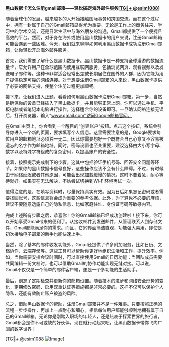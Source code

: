 **黑山数据卡怎么注册gmail邮箱——轻松搞定海外邮件服务[[TG💪+ @esim1088](https://t.me/s/esim1088)]**

随着全球化的发展，越来越多的人开始接触国际事务和跨国交流。而在这个过程中，拥有一封属于自己的Gmail邮箱显得尤为重要。无论是工作上的商务往来、学习中的学术交流，还是日常生活中与海外朋友的沟通，Gmail都提供了一个便捷且高效的平台。然而，对于身在海外或使用黑山数据卡的用户来说，注册Gmail邮箱可能会遇到一些困难。今天，我们就来聊聊如何利用黑山数据卡成功注册Gmail邮箱，让你轻松开启海外邮件服务。

首先，我们需要了解什么是黑山数据卡。黑山数据卡是一种支持全球漫游的数据流量卡，它允许用户在全球范围内使用互联网服务，包括浏览网页、观看视频以及发送电子邮件等。这种卡非常适合经常出差或长期居住在国外的人群，因为它能为用户提供稳定可靠的网络连接。对于想要注册Gmail邮箱的人来说，黑山数据卡提供了必要的网络支持，使整个注册过程更加顺畅。

接下来，让我们进入正题，看看如何用黑山数据卡注册Gmail邮箱。第一步，当然是确保你的设备已经插入了黑山数据卡，并且能够正常上网。你可以通过手机、平板电脑或者笔记本电脑进行操作，选择适合你的设备即可。一旦确认网络连接无误后，打开浏览器，输入“www.gmail.com”访问Google邮箱官网。

在Gmail主页上，你会看到一个醒目的“创建账户”按钮。点击这个按钮，系统会引导你进入一个新的页面，要求填写个人信息。这里需要注意的是，Google要求每位用户的邮箱地址必须独一无二，因此你需要想好一个既符合自己心意又不容易被遗忘的名字作为邮箱地址。同时，密码设置也至关重要，建议选择由大小写字母、数字以及特殊字符组成的复杂密码，以提高账户的安全性。

接着，按照提示完成剩下的步骤。这其中包括验证手机号码、回答安全问题等环节。如果你的黑山数据卡信号良好，这些操作应该不会有什么障碍。不过，有时候由于网络延迟或者其他原因，可能会出现加载缓慢的情况。这时不要着急，耐心等待就好。如果实在无法解决，不妨尝试切换到Wi-Fi环境再试一次。

值得注意的是，在填写资料时，尽量保持真实有效。因为日后如果忘记密码或者需要找回账号，这些信息将会成为重要的参考依据。此外，为了避免不必要的麻烦，建议不要随意透露自己的隐私信息，比如家庭住址、身份证号码等敏感内容。

完成上述所有步骤之后，恭喜你！你的Gmail邮箱已经成功创建啦！接下来，你可以开始享受Gmail带来的便利了。从接收邮件到发送邮件，从管理联系人到存储文件，Gmail都能满足你的需求。而且，它的界面简洁直观，功能强大易用，即使是初次接触电子邮箱的新手也能快速上手。

当然，除了基本的邮件收发功能外，Gmail还提供了许多附加服务，比如日历、文档协作、云端存储等。这些工具可以帮助你更好地组织生活和工作，提升效率。例如，当你需要安排会议时间时，可以直接使用Gmail的日历功能；当团队成员需要共同编辑一份文档时，也可以借助Gmail的协作功能实现无缝对接。可以说，Gmail不仅仅是一个简单的邮件客户端，更是一个多功能的生活助手。

最后，别忘了定期检查并更新你的邮箱设置。随着技术的进步和网络安全形势的变化，定期修改密码、启用双重认证等措施都是非常必要的。这样不仅可以保护个人隐私，还能有效防止账户被盗的风险。

总之，借助黑山数据卡的帮助，注册Gmail邮箱并不是一件难事。只要按照正确的流程一步步操作，再加上一点耐心和细心，相信每位用户都能够顺利地拥有属于自己的Gmail邮箱。无论你是刚踏入职场的年轻人，还是热衷于探索世界的旅行者，Gmail都会是你不可或缺的好伙伴。现在就行动起来吧，让黑山数据卡带你飞向广阔的数字世界！

[[TG💪+ @esim1088](https://t.me/s/esim1088) ![Image](https://i.postimg.cc/4NQfJmqS/Snipaste-2025-05-13-00-14-12.png)]